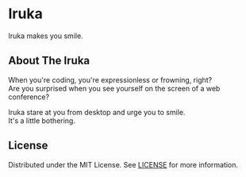 # Iruka
Iruka makes you smile.

## About The Iruka
When you're coding, you're expressionless or frowning, right?  
Are you surprised when you see yourself on the screen of a web conference?  

Iruka stare at you from desktop and urge you to smile.  
It's a little bothering.

## License
Distributed under the MIT License. See [LICENSE](./LICENSE) for more information.

